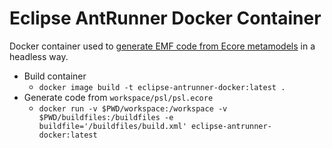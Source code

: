 # Eclipse AntRunner Docker Container

Docker container used to [generate EMF code from Ecore metamodels](https://download.eclipse.org/modeling/emf/emf/javadoc/2.9.0/org/eclipse/emf/importer/ecore/taskdefs/EcoreGeneratorTask.html) in a headless way.

- Build container
  - `docker image build -t eclipse-antrunner-docker:latest .`
- Generate code from `workspace/psl/psl.ecore` 
  - `docker run -v $PWD/workspace:/workspace -v $PWD/buildfiles:/buildfiles -e buildfile='/buildfiles/build.xml' eclipse-antrunner-docker:latest`
